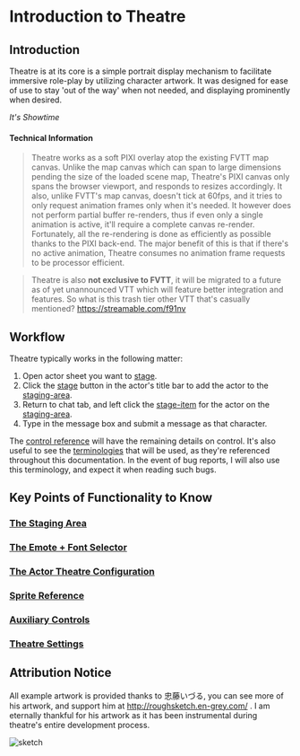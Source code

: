 # Introduction to Theatre

## Introduction

Theatre is at its core is a simple portrait display mechanism to facilitate immersive role-play by utilizing character artwork. It was designed for ease of use to stay 'out of the way' when not needed, and displaying prominently when desired.

_It's Showtime_

#### **Technical Information**

> Theatre works as a soft PIXI overlay atop the existing FVTT map canvas. Unlike the map canvas which can span to large dimensions pending the size of the loaded scene map, Theatre's PIXI canvas only spans the browser viewport, and responds to resizes accordingly. It also, unlike FVTT's map canvas, doesn't tick at 60fps, and it tries to only request animation frames only when it's needed. It however does not perform partial buffer re-renders, thus if even only a single animation is active, it'll require a complete canvas re-render. Fortunately, all the re-rendering is done as efficiently as possible thanks to the PIXI back-end. The major benefit of this is that if there's no active animation, Theatre consumes no animation frame requests to be processor efficient.

> Theatre is also **not exclusive to FVTT**, it will be migrated to a future as of yet unannounced VTT which will feature better integration and features. So what is this trash tier other VTT that's casually mentioned? https://streamable.com/f91nv

## Workflow

Theatre typically works in the following matter:

1. Open actor sheet you want to [stage](/wiki/instructions/reference/terminologies.md#stage).
2. Click the [stage](/wiki/instructions/reference/terminologies.md#stage) button in the actor's title bar to add the actor to the [staging-area](/wiki/instructions/reference/terminologies.md#staging-area).
3. Return to chat tab, and left click the [stage-item](/wiki/instructions/reference/terminologies.md#stage-item) for the actor on the [staging-area](/wiki/instructions/reference/terminologies.md#staging-area).
4. Type in the message box and submit a message as that character.

The [control reference](/wiki/instructions/reference/control_reference.md) will have the remaining details on control. It's also useful to see the [terminologies](/wiki/instructions/reference/terminologies.md) that will be used, as they're referenced throughout this documentation. In the event of bug reports, I will also use this terminology, and expect it when reading such bugs.

## Key Points of Functionality to Know

### [The Staging Area](/wiki/instructions/reference/the_staging_area.md)

### [The Emote + Font Selector](/wiki/instructions/reference/emote_and_font_selector.md)

### [The Actor Theatre Configuration](/wiki/instructions/reference/theatre_configuration.md)

### [Sprite Reference](/wiki/instructions/reference/sprite_reference.md)

### [Auxiliary Controls](/wiki/instructions/reference/auxiliary_controls.md)

### [Theatre Settings](/wiki/instructions/reference/theatre_settings.md)

## Attribution Notice

All example artwork is provided thanks to 忠藤いづる, you can see more of his artwork, and support him at http://roughsketch.en-grey.com/ . I am eternally thankful for his artwork as it has been instrumental during theatre's entire development process.

![sketch](/wiki/images/sketch.png)
